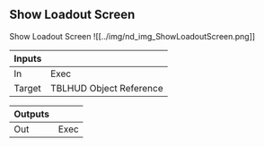 ## Show Loadout Screen
Show Loadout Screen
![[../img/nd_img_ShowLoadoutScreen.png]]

|Inputs||
|--|--|
| In | Exec |
| Target | TBLHUD Object Reference |

|Outputs||
|--|--|
| Out | Exec |
